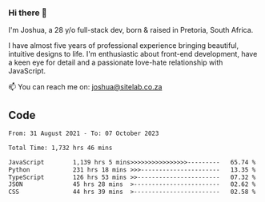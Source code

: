 ### Hi there 👋

I'm Joshua, a 28 y/o full-stack dev, born & raised in Pretoria, South Africa. 

I have almost five years of professional experience bringing beautiful, intuitive designs to life. I'm enthusiastic about front-end development, have a keen eye for detail and a passionate love-hate relationship with JavaScript.

📫 You can reach me on: joshua@sitelab.co.za

## **Code**

<!--START_SECTION:waka-->

```txt
From: 31 August 2021 - To: 07 October 2023

Total Time: 1,732 hrs 46 mins

JavaScript        1,139 hrs 5 mins>>>>>>>>>>>>>>>>---------   65.74 %
Python            231 hrs 18 mins >>>----------------------   13.35 %
TypeScript        126 hrs 53 mins >>-----------------------   07.32 %
JSON              45 hrs 28 mins  >------------------------   02.62 %
CSS               44 hrs 39 mins  >------------------------   02.58 %
```

<!--END_SECTION:waka-->
